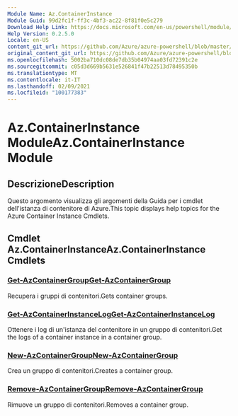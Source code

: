 ```yaml
---
Module Name: Az.ContainerInstance
Module Guid: 99d2fc1f-ff3c-4bf3-ac22-8f81f0e5c279
Download Help Link: https://docs.microsoft.com/en-us/powershell/module/az.containerinstance
Help Version: 0.2.5.0
Locale: en-US
content_git_url: https://github.com/Azure/azure-powershell/blob/master/src/ContainerInstance/ContainerInstance/help/Az.ContainerInstance.md
original_content_git_url: https://github.com/Azure/azure-powershell/blob/master/src/ContainerInstance/ContainerInstance/help/Az.ContainerInstance.md
ms.openlocfilehash: 5002ba710dc08de7db35b04974aa03fd72391c2e
ms.sourcegitcommit: c05d3d669b5631e526841f47b22513d78495350b
ms.translationtype: MT
ms.contentlocale: it-IT
ms.lasthandoff: 02/09/2021
ms.locfileid: "100177383"
---
```

# <span data-ttu-id="49e06-101">Az.ContainerInstance Module</span><span class="sxs-lookup"><span data-stu-id="49e06-101">Az.ContainerInstance Module</span></span>
## <span data-ttu-id="49e06-102">Descrizione</span><span class="sxs-lookup"><span data-stu-id="49e06-102">Description</span></span>
<span data-ttu-id="49e06-103">Questo argomento visualizza gli argomenti della Guida per i cmdlet dell'istanza di contenitore di Azure.</span><span class="sxs-lookup"><span data-stu-id="49e06-103">This topic displays help topics for the Azure Container Instance Cmdlets.</span></span>

## <span data-ttu-id="49e06-104">Cmdlet Az.ContainerInstance</span><span class="sxs-lookup"><span data-stu-id="49e06-104">Az.ContainerInstance Cmdlets</span></span>
### [<span data-ttu-id="49e06-105">Get-AzContainerGroup</span><span class="sxs-lookup"><span data-stu-id="49e06-105">Get-AzContainerGroup</span></span>](Get-AzContainerGroup.md)
<span data-ttu-id="49e06-106">Recupera i gruppi di contenitori.</span><span class="sxs-lookup"><span data-stu-id="49e06-106">Gets container groups.</span></span>

### [<span data-ttu-id="49e06-107">Get-AzContainerInstanceLog</span><span class="sxs-lookup"><span data-stu-id="49e06-107">Get-AzContainerInstanceLog</span></span>](Get-AzContainerInstanceLog.md)
<span data-ttu-id="49e06-108">Ottenere i log di un'istanza del contenitore in un gruppo di contenitori.</span><span class="sxs-lookup"><span data-stu-id="49e06-108">Get the logs of a container instance in a container group.</span></span>

### [<span data-ttu-id="49e06-109">New-AzContainerGroup</span><span class="sxs-lookup"><span data-stu-id="49e06-109">New-AzContainerGroup</span></span>](New-AzContainerGroup.md)
<span data-ttu-id="49e06-110">Crea un gruppo di contenitori.</span><span class="sxs-lookup"><span data-stu-id="49e06-110">Creates a container group.</span></span>

### [<span data-ttu-id="49e06-111">Remove-AzContainerGroup</span><span class="sxs-lookup"><span data-stu-id="49e06-111">Remove-AzContainerGroup</span></span>](Remove-AzContainerGroup.md)
<span data-ttu-id="49e06-112">Rimuove un gruppo di contenitori.</span><span class="sxs-lookup"><span data-stu-id="49e06-112">Removes a container group.</span></span>

